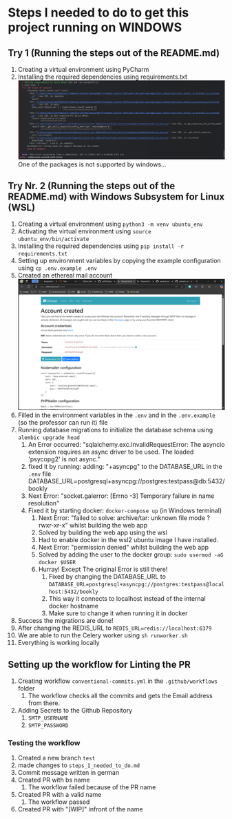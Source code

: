 # Steps I needed to do to get this project running on WINDOWS

## Try 1 (Running the steps out of the README.md)

1. Creating a virtual environment using PyCharm
2. Installing the required dependencies using requirements.txt
   ![img.png](images/img.png)
   One of the packages is not supported by windows...

## Try Nr. 2 (Running the steps out of the README.md) with Windows Subsystem for Linux (WSL)

1. Creating a virtual environment using `python3 -m venv ubuntu_env`
2. Activating the virtual environment using `source ubuntu_env/bin/activate`
3. Installing the required dependencies using `pip install -r requirements.txt`
4. Setting up environment variables by copying the example configuration using `cp .env.example .env`
5. Created an ethereal mail account ![img.png](img.png)
6. Filled in the environment variables in the `.env` and in the `.env.example` (so the professor can run it) file
7. Running database migrations to initialize the database schema using `alembic upgrade head`
    1. An Error occurred: "sqlalchemy.exc.InvalidRequestError: The asyncio extension requires an async driver to be
       used. The loaded 'psycopg2' is not async."
    2. fixed it by running: adding: "+asyncpg" to the DATABASE_URL in the `.env` file
       DATABASE_URL=postgresql+asyncpg://postgres:testpass@db:5432/bookly
    3. Next Error: "socket.gaierror: [Errno -3] Temporary failure in name resolution"
    4. Fixed it by starting docker: `docker-compose up` (in Windows terminal)
       1. Next Error: "failed to solve: archive/tar: unknown file mode ?rwxr-xr-x" whilst building the web app
       2. Solved by building the web app using the wsl 
       3. Had to enable docker in the wsl2 ubuntu image I have installed.
       4. Next Error: "permission denied" whilst building the web app
       5. Solved by adding the user to the docker group: `sudo usermod -aG docker $USER`
       6. Hurray! Except The original Error is still there!
          1. Fixed by changing the DATABASE_URL to `DATABASE_URL=postgresql+asyncpg://postgres:testpass@localhost:5432/bookly`
          2. This way it connects to localhost instead of the internal docker hostname
          3. Make sure to change it when running it in docker
8. Success the migrations are done!
9. After changing the REDIS_URL to `REDIS_URL=redis://localhost:6379`
10. We are able to run the Celery worker using `sh runworker.sh`
11. Everything is working locally

## Setting up the workflow for Linting the PR
1. Creating workflow `conventional-commits.yml` in the `.github/workflows` folder
   1. The workflow checks all the commits and gets the Email address from there.
2. Adding Secrets to the Github Repository
    1. `SMTP_USERNAME`
    2. `SMTP_PASSWORD`

### Testing the workflow
1. Created a new branch `test`
2. made changes to `steps_I_needed_to_do.md`
3. Commit message written in german
4. Created PR with bs name
   1. The workflow failed because of the PR name
5. Created PR with a valid name
   1. The workflow passed
6. Created PR with "[WIP]" infront of the name
